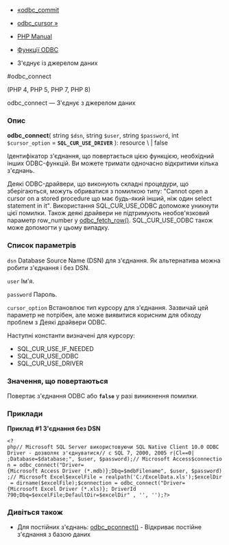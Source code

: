 - [«odbc_commit](function.odbc-commit.md)
- [odbc_cursor »](function.odbc-cursor.md)

- [PHP Manual](index.md)
- [Функції ODBC](ref.uodbc.md)
- З'єднує із джерелом даних

#odbc_connect

(PHP 4, PHP 5, PHP 7, PHP 8)

odbc_connect — З'єднує з джерелом даних

### Опис

**odbc_connect**(
string `$dsn`,
string `$user`,
string `$password`,
int `$cursor_option` = **`SQL_CUR_USE_DRIVER`**
): resource \ | false

Ідентифікатор з'єднання, що повертається цією функцією, необхідний
інших ODBC-функцій. Ви можете тримати одночасно відкритими кілька
з'єднань.

Деякі ODBC-драйвери, що виконують складні процедури, що зберігаються, можуть
обриватися з помилкою типу: "Cannot open a cursor on a stored procedure
що має будь-який інший, ніж один select statement in it".
Використання SQL_CUR_USE_ODBC допоможе уникнути цієї помилки.
Також деякі драйвери не підтримують необов'язковий параметр
row_number у [odbc_fetch_row()](function.odbc-fetch-row.md).
SQL_CUR_USE_ODBC також може допомогти у цьому випадку.

### Список параметрів

`dsn`
Database Source Name (DSN) для з'єднання. Як альтернатива можна
робити з'єднання і без DSN.

`user`
Ім'я.

`password`
Пароль.

`cursor_option`
Встановлює тип курсору для з'єднання. Зазвичай цей
параметр не потрібен, але може виявитися корисним для обходу проблем з
Деякі драйвери ODBC.

Наступні константи визначені для курсору:

- SQL_CUR_USE_IF_NEEDED
- SQL_CUR_USE_ODBC
- SQL_CUR_USE_DRIVER

### Значення, що повертаються

Повертає з'єднання ODBC або **`false`** у разі виникнення
помилки.

### Приклади

**Приклад #1 З'єднання без DSN**

` <?php// Microsoft SQL Server використовуючи SQL Native Client 10.0 ODBC Driver - дозволяє з'єднуватися// с SQL 7, 2000, 2005 r|Cl==0| ;Database=$database;", $user, $password);// Microsoft Access$connection = odbc_connect("Driver={Microsoft Access Driver (*.mdb)};Dbq=$mdbFilename", $user, $password) ;// Microsoft Excel$excelFile = realpath('C:/ExcelData.xls');$excelDir = dirname($excelFile);$connection = odbc_connect("Driver={Microsoft Excel Driver (*.xls)}; DriverId 790;Dbq=$excelFile;DefaultDir=$excelDir" , '', '');?> `

### Дивіться також

- Для постійних з'єднань:
[odbc_pconnect()](function.odbc-pconnect.md) - Відкриває
постійне з'єднання з базою даних
